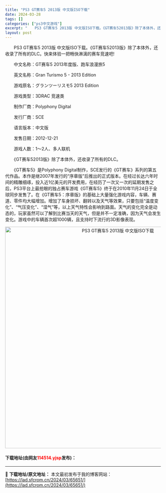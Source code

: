 ```yaml
---
title: "PS3 GT赛车5 2013版 中文版ISO下载"
date: 2024-03-28
tags: []
categories: ["ps3中文游戏"]
excerpt: "　　PS3 GT赛车5 2013版 中文版ISO下载。《GT赛车52013版》除了本体外，还收录了所有的DLC。快来体验一把畅快淋漓的赛车竞速吧! 　　中文名称：GT赛车5 2013年度版、跑车浪漫旅5 　　英文名称：Gran Turismo 5 - 2013 Edition 　　游戏原名：グランツ&hellip;"
layout: post
---
```


 <p>　　PS3 GT赛车5 2013版 中文版ISO下载。《GT赛车52013版》除了本体外，还收录了所有的DLC。快来体验一把畅快淋漓的赛车竞速吧!</p> <p>　　中文名称：GT赛车5 2013年度版、跑车浪漫旅5</p> <p>　　英文名称：Gran Turismo 5 - 2013 Edition</p> <p>　　游戏原名：グランツーリスモ5 2013 Edition</p> <p>　　游戏类型：3DRAC 竞速类</p> <p>　　制作厂商：Polyphony Digital</p> <p>　　发行厂商：SCE</p> <p>　　语言版本：中文版</p> <p>　　发售日期：2012-12-21</p> <p>　　游戏人数：1～2人、多人联机</p> <p>　　《GT赛车52013版》除了本体外，还收录了所有的DLC。</p> <p>　　《GT赛车5》是Polyphony Digital制作，SCE发行的《GT赛车》系列的第五代作品。本作是继2007年发行的&ldquo;序章版&rdquo;后推出的正式版本。在经过长达六年时间的精雕细琢，投入近1亿美元的开发费用，在经历了一次又一次的延期发售之后，PS3平台上最抢眼的独占赛车游戏《GT赛车5》终于在2010年11月24日于全球同步发售了。在《GT赛车5：序章版》的基础上大量强化游戏内容，车辆、赛道、零件均大幅增加。增加了车身损坏、翻转以及天气等效果，只要包括&ldquo;温度变化&rdquo;、&ldquo;气压变化&rdquo;、&ldquo;湿气&rdquo;等，以上天气特性会影响到路面。天气的变化完全是动态的，玩家虽然可以了解到比赛当天的天气，但是并不一定准确，因为天气会发生变化。游戏中的车辆首次超1000辆，且支持时下流行的3D影像表现。</p> <p align="center"><img align="" border="0" src="https://lad.sfcrom.cn/wp-content/uploads/2024/03/20240328_66050eb3a005b.png" width="714" alt="PS3 GT赛车5 2013版 中文版ISO下载" /></p> <p><h4>下载地址(由网友<font color="red">114514.yjsp</font>发布)：</h4></p> 

---
📖 **下载地址/原文地址：** 本文最初发布于我的博客网站：[https://lad.sfcrom.cn/2024/03/65651/](https://lad.sfcrom.cn/2024/03/65651/)
